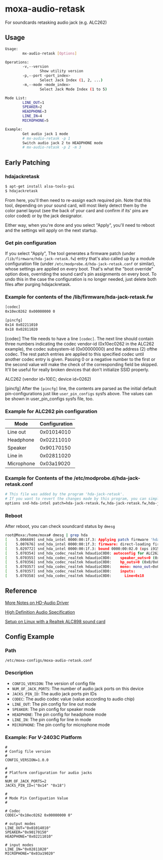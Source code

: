 # moxa-audio-retask

For soundcards retasking audio jack (e.g. ALC262)

## Usage
```bash
Usage:
        mx-audio-retask [Options]

Operations:
        -v,--version
                Show utility version
        -p,--port <port_index>
                Select Jack Index (1, 2, ...)
        -m,--mode <mode_index>
                Select Jack Mode Index (1 to 5)

Mode List:
        LINE_OUT=1
        SPEAKER=2
        HEADPHONE=3
        LINE_IN=4
        MICROPHONE=5

Example:
        Get audio jack 1 mode
        # mx-audio-retask -p 1
        Switch audio jack 2 to HEADPHONE mode
        # mx-audio-retask -p 2 -m 3
```

## Early Patching

### hdajackretask

```bash
$ apt-get install alsa-tools-gui
$ hdajackretask
```
From here, you'll then need to re-assign each required pin. Note that this tool, depending on your sound card, 
will most likely detect them by the color panel layout (see the back of your card and confirm 
if its' pins are color coded) or by the jack designator.

Either way, when you're done and you select "Apply", you'll need to reboot and the settings will apply on the next startup.

### Get pin configuration

If you select "Apply", The tool generates a firmware patch (under `/lib/firmware/hda-jack-retask.fw`)
entry that's also called up by a module configuration file (under `/etc/modprobe.d/hda-jack-retask.conf` or similar), 
whose settings are applied on every boot. That's what the "boot override" option does, 
overriding the sound card's pin assignments on every boot. To undo this in the case the configuration is no 
longer needed, just delete both files after purging hdajackretask.

### Example for contents of the /lib/firmware/hda-jack-retask.fw

```bash
[codec]
0x10ec0262 0x00000000 0

[pincfg]
0x14 0x02211010
0x18 0x02811020
```

[codec]
The file needs to have a line `[codec]`.  The next line should contain three numbers indicating the codec vendor-id 
(0x10ec0262 in the ALC262 example), the codec subsystem-id (0x00000000) and the address (2) ofthe codec. 
The rest patch entries are applied to this specified codec until another codec entry is given. 
Passing 0 or a negative number to the first or the second value will make the check of the corresponding 
field be skipped.  It'll be useful for really broken devices that don't initialize SSID properly.

ALC262 (vendor id=10EC; device id=0262)

[pincfg]
After the `[pincfg]` line, the contents are parsed as the initial
default pin-configurations just like `user_pin_configs` sysfs above.
The values can be shown in user_pin_configs sysfs file, too.

### Example for ALC262 pin configuration

| Mode       | Configuration |
| ---------- | ------------- |
| Line out   | 0x01014010    |
| Headphone  | 0x02211010    |
| Speaker    | 0x90170150    |
| Line in    | 0x02811020    |
| Microphone | 0x03a19020    |

### Example for Contents of the /etc/modprobe.d/hda-jack-retask.conf

```bash
# This file was added by the program 'hda-jack-retask'.
# If you want to revert the changes made by this program, you can simply erase this file and reboot your computer.
options snd-hda-intel patch=hda-jack-retask.fw,hda-jack-retask.fw,hda-jack-retask.fw,hda-jack-retask.fw
```

### Reboot

After reboot, you can check soundcard status by `dmesg`

```bash
root@Moxa:/home/moxa# dmesg | grep hda
[    5.006609] snd_hda_intel 0000:00:1f.3: Applying patch firmware 'hda-jack-retask.fw'
[    5.007676] snd_hda_intel 0000:00:1f.3: firmware: direct-loading firmware hda-jack-retask.fw
[    5.029772] snd_hda_intel 0000:00:1f.3: bound 0000:00:02.0 (ops i915_audio_component_bind_ops [i915])
[    5.070354] snd_hda_codec_realtek hdaudioC0D0: autoconfig for ALC262: line_outs=1 (0x14/0x0/0x0/0x0/0x0) type:hp
[    5.070355] snd_hda_codec_realtek hdaudioC0D0:    speaker_outs=0 (0x0/0x0/0x0/0x0/0x0)
[    5.070356] snd_hda_codec_realtek hdaudioC0D0:    hp_outs=0 (0x0/0x0/0x0/0x0/0x0)
[    5.070357] snd_hda_codec_realtek hdaudioC0D0:    mono: mono_out=0x0
[    5.070357] snd_hda_codec_realtek hdaudioC0D0:    inputs:
[    5.070358] snd_hda_codec_realtek hdaudioC0D0:      Line=0x18
```

## Reference

[More Notes on HD-Audio Driver](https://www.kernel.org/doc/html/v4.17/sound/hd-audio/notes.html)

[High Definition Audio Specification](https://www.intel.com/content/dam/www/public/us/en/documents/product-specifications/high-definition-audio-specification.pdf)

[Setup on Linux with a Realtek ALC898 sound card](https://gist.github.com/Brainiarc7/8ff198a5ac3f0050f68795233c4866d0)

## Config Example

### Path

```
/etc/moxa-configs/moxa-audio-retask.conf
```

### Description

* `CONFIG_VERSION`: The version of config file
* `NUM_OF_JACK_PORTS`: The number of audio jack ports on this device
* `JACKS_PIN_ID`: The audio jack ports pin IDs
* `CODEC`: The audio codec value (value according to audio chip)
* `LINE_OUT`: The pin config for line out mode
* `SPEAKER`: The pin config for speaker mode
* `HEADPHONE`: The pin config for headphone mode
* `LINE_IN`: The pin config for line in mode
* `MICROPHONE`: The pin config for microphone mode

### Example: For V-2403C Platform

```
#
# Config file version
#
CONFIG_VERSION=1.0.0

#
# Platform configuration for audio jacks
#
NUM_OF_JACK_PORTS=2
JACKS_PIN_ID=("0x14" "0x18")

#
# Mode Pin Configuation Value
#

# Codec
CODEC="0x10ec0262 0x00000000 0"

# output modes
LINE_OUT="0x01014010"
SPEAKER="0x90170150"
HEADPHONE="0x02211010"

# input modes
LINE_IN="0x02811020"
MICROPHONE="0x03a19020"
```
